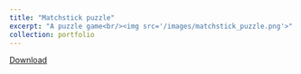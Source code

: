 ```yaml
---
title: "Matchstick puzzle"
excerpt: "A puzzle game<br/><img src='/images/matchstick_puzzle.png'>"
collection: portfolio
---
```


[Download](https://github.com/somnath3112/matchstick_puzzle) 
